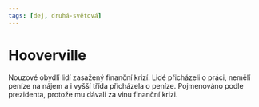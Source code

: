 ```yaml
---
tags: [dej, druhá-světová]
---
```

# Hooverville
Nouzové obydlí lidí zasažený finanční krizí.
Lidé přicházeli o práci, nemělí peníze na nájem a i vyšší třída přicházela o peníze.
Pojmenováno podle prezidenta, protože mu dávali za vinu finanční krizi.